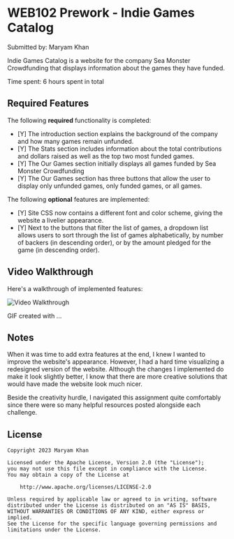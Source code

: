 # WEB102 Prework - Indie Games Catalog

Submitted by: Maryam Khan

Indie Games Catalog is a website for the company Sea Monster Crowdfunding that displays information about the games they have funded.

Time spent: 6 hours spent in total

## Required Features

The following **required** functionality is completed:

* [Y] The introduction section explains the background of the company and how many games remain unfunded.
* [Y] The Stats section includes information about the total contributions and dollars raised as well as the top two most funded games.
* [Y] The Our Games section initially displays all games funded by Sea Monster Crowdfunding
* [Y] The Our Games section has three buttons that allow the user to display only unfunded games, only funded games, or all games.

The following **optional** features are implemented:

* [Y] Site CSS now contains a different font and color scheme, giving the website a livelier appearance.
* [Y] Next to the buttons that filter the list of games, a dropdown list allows users to sort through the list of games alphabetically, by number of backers (in descending order), or by the amount pledged for the game (in descending order).

## Video Walkthrough

Here's a walkthrough of implemented features:

<img src='prework_walkthrough.gif' title='Video Walkthrough' width='' alt='Video Walkthrough' />

<!-- Replace this with whatever GIF tool you used! -->
GIF created with ...  
<!-- Recommended tools:
[Kap](https://getkap.co/) for macOS
[ScreenToGif](https://www.screentogif.com/) for Windows
[peek](https://github.com/phw/peek) for Linux. -->

## Notes

When it was time to add extra features at the end, I knew I wanted to improve the website's appearance. However, I had a hard time visualizing a redesigned version of the website. Although the changes I implemented do make it look slightly better, I know that there are more creative solutions that would have made the website look much nicer. 

Beside the creativity hurdle, I navigated this assignment quite comfortably since there were so many helpful resources posted alongside each challenge.

## License

    Copyright 2023 Maryam Khan

    Licensed under the Apache License, Version 2.0 (the "License");
    you may not use this file except in compliance with the License.
    You may obtain a copy of the License at

        http://www.apache.org/licenses/LICENSE-2.0

    Unless required by applicable law or agreed to in writing, software
    distributed under the License is distributed on an "AS IS" BASIS,
    WITHOUT WARRANTIES OR CONDITIONS OF ANY KIND, either express or implied.
    See the License for the specific language governing permissions and
    limitations under the License.
